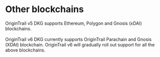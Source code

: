 # Other blockchains

OriginTrail v5 DKG supports Ethereum, Polygon and Gnosis (xDAI) blockchains.\
\
OriginTrail v6 DKG currently supports OriginTrail Parachain and Gnosis (XDAI) blockchain. OriginTrail v6 will gradually roll out support for all the above blockchains.
